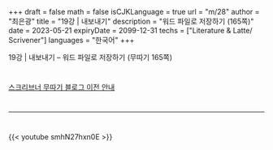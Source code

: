 +++
draft = false
math = false
isCJKLanguage = true
url = "m/28"
author = "최은광"
title = "19강 | 내보내기"
description = "워드 파일로 저장하기 (165쪽)"
date = 2023-05-21
expiryDate = 2099-12-31
techs = ["Literature & Latte/ Scrivener"]
languages = "한국어"
+++

19강 | 내보내기 – 워드 파일로 저장하기 (무따기 165쪽)

<!--more--> 

#

[스크리브너 무따기 블로그 이전 안내](../../docs/scrivener/newsroom/scrivener-notice-01/)

#

---

#

{{< youtube smhN27hxn0E >}}

#